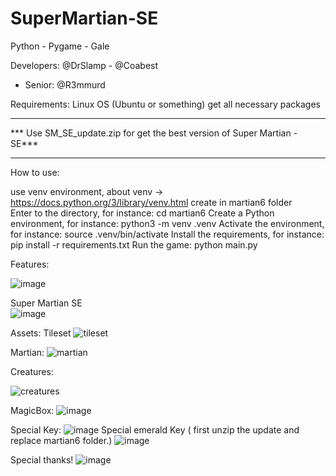 # SuperMartian-SE
Python - Pygame - Gale

Developers: @DrSlamp  - @Coabest 
- Senior: @R3mmurd 

Requirements: Linux OS (Ubuntu or something)
get all necessary packages 
**************************************************************************
*** Use SM_SE_update.zip for get the best version of Super Martian - SE***
**************************************************************************
How to use: 

use venv environment, about venv -> https://docs.python.org/3/library/venv.html
create in martian6 folder  
Enter to the directory, for instance: cd martian6
Create a Python environment, for instance: python3 -m venv .venv
Activate the environment, for instance: source .venv/bin/activate
Install the requirements, for instance: pip install -r requirements.txt
Run the game: python main.py

Features: 

![image](https://user-images.githubusercontent.com/24397487/232254755-956d1207-b8e6-4750-af5d-2f16132de9dc.png)

Super Martian SE  
![image](https://user-images.githubusercontent.com/24397487/232254736-ccad3f1d-0382-4dca-9eeb-cc3ff300c673.png)


Assets:
Tileset
![tileset](https://user-images.githubusercontent.com/24397487/232254776-d200a72a-7126-42a7-9d1a-5dfb1c50578e.png)


Martian:
![martian](https://user-images.githubusercontent.com/24397487/232254891-695dbcc3-ae6e-48f4-a539-ef4b40026ab9.png)



Creatures:

![creatures](https://user-images.githubusercontent.com/24397487/232177061-f112e7bb-cf18-40e1-a3ee-84745a7b2aa8.png)


MagicBox:
![image](https://user-images.githubusercontent.com/24397487/232177075-686a0e28-91a7-4911-8765-5a0d87e4de83.png)

Special Key: 
![image](https://user-images.githubusercontent.com/24397487/232177090-0d7ad1d3-372f-4ba1-a342-97b6dfd2cfae.png)
Special emerald Key (  first unzip the update and replace martian6 folder.)
![image](https://user-images.githubusercontent.com/24397487/232263940-10f6f68d-676f-4253-a08d-1791fece8a98.png)



Special thanks! 
![image](https://user-images.githubusercontent.com/24397487/232254832-78c9b3c1-e581-4727-b568-e1f9a687cb22.png)

